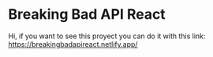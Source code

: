 # Breaking Bad API React
Hi, if you want to see this proyect you can do it with this link: https://breakingbadapireact.netlify.app/
